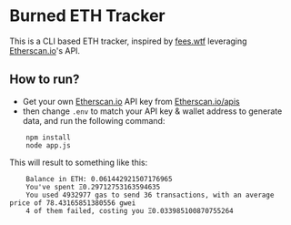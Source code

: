 # Burned ETH Tracker

This is a CLI based ETH tracker, inspired by [fees.wtf](https://fees.wtf)
leveraging [Etherscan.io](https://etherscan.io)'s API.

## How to run?

* Get your own [Etherscan.io](https://etherscan.io) API key from [Etherscan.io/apis](https://etherscan.io/apis)
* then change `.env` to match your API key & wallet address to generate data, and run the following command:

```
    npm install
    node app.js
```

This will result to something like this:

```
    Balance in ETH: 0.061442921507176965
    You've spent Ξ0.29712753163594635
    You used 4932977 gas to send 36 transactions, with an average price of 78.43165851380556 gwei
    4 of them failed, costing you Ξ0.033985100870755264
```
